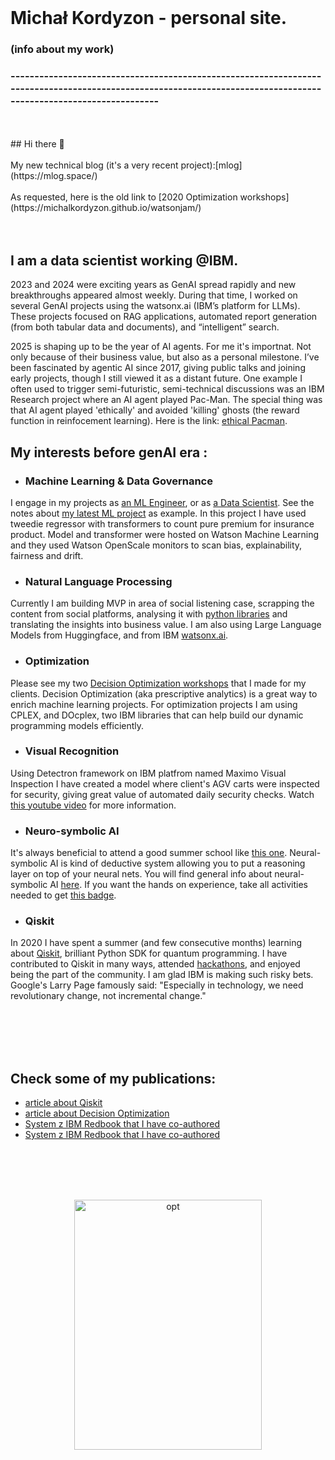 <br>

# Michał Kordyzon - personal site.
### (info about my work)
### -----------------------------------------------------------------------------------------------------------------------------------------------------------------
<br>
<br>
## Hi there 👋
<br>
<br>
My new technical blog (it's a very recent project):[mlog](https://mlog.space/)
<br>
<br>
As requested, here is the old link to [2020 Optimization workshops](https://michalkordyzon.github.io/watsonjam/)
<br>
<br>
<br>



## I am a data scientist working @IBM.

2023 and 2024 were exciting years as GenAI spread rapidly and new breakthroughs appeared almost weekly. During that time, I worked on several GenAI projects using the watsonx.ai (IBM’s platform for LLMs). These projects focused on RAG applications, automated report generation (from both tabular data and documents), and “intelligent” search.

2025 is shaping up to be the year of AI agents. For me it's importnat. Not only because of their business value, but also as a personal milestone. I’ve been fascinated by agentic AI since 2017, giving public talks and joining early projects, though I still viewed it as a distant future. One example I often used to trigger semi-futuristic, semi-technical discussions was an IBM Research project where an AI agent played Pac-Man. The special thing was that AI agent played 'ethically' and avoided 'killing' ghosts (the reward function in reinfocement learning). Here is the link: [ethical Pacman](https://www.fastcompany.com/90255740/ibm-explores-the-intersection-of-ai-ethics-and-pac-man).



## My interests before genAI era :


   * ### Machine Learning & Data Governance
   I engage in my projects as [an ML Engineer](https://www.credly.com/badges/6d6d21e9-eec4-463b-8f22-22d409103563), or as [a Data Scientist](https://www.credly.com/badges/4c421bd9-e323-4fb4-a8be-45cae51e85af). See the notes about [my latest ML project](https://michalkordyzon.github.io/watson_insurance/) as example. In this project I have used tweedie regressor with transformers to count pure premium for insurance product. Model and transformer were hosted on Watson Machine Learning and they used Watson OpenScale monitors to scan bias, explainability, fairness and drift.
   
   * ### Natural Language Processing
   Currently I am building MVP in area of social listening case, scrapping the content from social platforms, analysing it with  [python libraries](https://www.ibm.com/natural-language-processing) and translating the insights into business value. I am also using Large Language Models from Huggingface, and from IBM [watsonx.ai](https://www.ibm.com/watsonx).
   
   * ### Optimization
   Please see my two [Decision Optimization workshops](https://michalkordyzon.github.io/watsonjam/) that I made for my clients. Decision Optimization (aka prescriptive analytics) is a great way to enrich machine learning projects.
   For optimization projects I am using CPLEX, and DOcplex, two IBM libraries that can help build our dynamic programming models efficiently.
   
   * ### Visual Recognition
   Using Detectron framework on IBM platfrom named Maximo Visual Inspection I have created a model where client's AGV carts were inspected for security, giving great value of automated daily security checks. Watch [this youtube video](https://www.youtube.com/watch?v=keC8Tnj8OJ8&ab_channel=IBMDeveloper) for more information. 
   
   * ### Neuro-symbolic AI
   It's always beneficial to attend a good summer school like [this one](https://ibm.github.io/neuro-symbolic-ai/events/ns-summerschool2022/). Neural-symbolic AI is kind of deductive system allowing you to put a reasoning layer on top of your neural nets.
   You will find general info about neural-symbolic AI [here](https://ibm.github.io/neuro-symbolic-ai/). 
   If you want the hands on experience, take all activities needed to get [this badge](https://www.credly.com/badges/a9c7f8c5-5d62-4437-aa57-977f779b21d5/linked_in?t=rh42yg).
   * ### Qiskit
   In 2020 I have spent a summer (and few consecutive months) learning about [Qiskit](https://qiskit.org/), brilliant Python SDK for quantum programming. I have contributed to Qiskit in many ways, attended [hackathons](https://www.credly.com/badges/7e4653bd-141a-4280-8544-f345fb7232be), and enjoyed being the part of the community. I am glad IBM is making such risky bets. Google's Larry Page famously said: "Especially in technology, we need revolutionary change, not incremental change."

<br>
<br>
<br>
<br>

## Check some of my publications:
   * [article about Qiskit](https://spidersweb.pl/2020/11/qiskit-komputery-kwantowe.html)   
   * [article about Decision Optimization](https://spidersweb.pl/2021/03/sztuczna-inteligencja-nauczanie-maszynowe-i-optymalizacja-decyzji.html)
   * [System z IBM Redbook that I have co-authored](https://www.oreilly.com/library/view/ibm-z14-technical/9780738442716/) 
   * [System z IBM Redbook that I have co-authored](https://www.redbooks.ibm.com/redbooks/pdfs/sg248450.pdf) 


<br>
<br>
<br>
<p align="center">
<br>
<img src="http://michalkordyzon.github.io/images/tumblr_think.gif" width="300" height="400" alt="opt"/>
<br>
<br>
<br> 
  

</p>
